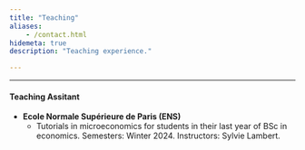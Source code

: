 ```yaml
---
title: "Teaching"
aliases:
    - /contact.html
hidemeta: true
description: "Teaching experience."

---
```


---

#### Teaching Assitant
- **Ecole Normale Supérieure de Paris (ENS)**
  - Tutorials in microeconomics for students in their last year of BSc in economics.
Semesters: Winter 2024.
Instructors: Sylvie Lambert.
